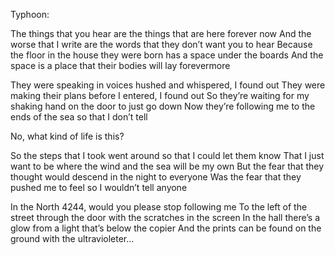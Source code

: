 Typhoon:

The things that you hear are the things that are here forever now
And the worse that I write are the words that they don’t want you to hear Because the floor in the house they were born has a space under the boards And the space is a place that their bodies will lay forevermore

They were speaking in voices hushed and whispered, I found out
They were making their plans before I entered, I found out
So they’re waiting for my shaking hand on the door to just go down 
Now they’re following me to the ends of the sea so that I don’t tell

No, what kind of life is this?

So the steps that I took went around so that I could let them know
That I just want to be where the wind and the sea will be my own
But the fear that they thought would descend in the night to everyone
Was the fear that they pushed me to feel so I wouldn’t tell anyone

In the North 4244, would you please stop following me
To the left of the street through the door with the scratches in the screen
In the hall there’s a glow from a light that’s below the copier
And the prints can be found on the ground with the ultravioleter...